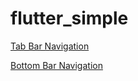 # flutter_simple

[Tab Bar Navigation](https://github.com/Goolpe/flutter_simple/blob/master/lib/examples/navigation/navigationTopTabBar.dart)

[Bottom Bar Navigation](https://github.com/Goolpe/flutter_simple/blob/master/lib/examples/navigation/navigationBottomTabBar.dart)